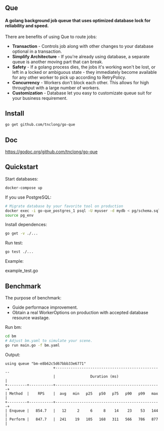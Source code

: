## Que
#### A golang background job queue that uses optimized database lock for reliability and speed.

There are benefits of using Que to route jobs:

  * **Transaction** - Controls job along with other changes to your database optional in a transaction.
  * **Simplify Architecture** - If you're already using database, a separate queue is another moving part that can break.
  * **Safety** - If a golang process dies, the jobs it's working won't be lost, or left in a locked or ambiguous state - they immediately become available for any other worker to pick up according to RetryPolicy.
  * **Concurrency** - Workers don't block each other. This allows for high throughput with a large number of workers.
  * **Customization** - Database let you easy to customizate queue suit for your business requirement.

## Install

```bash
go get github.com/tnclong/go-que
```

## Doc

https://godoc.org/github.com/tnclong/go-que

## Quickstart

Start databases:

```bash
docker-compose up
```

If you use PostgreSQL:

```bash
# Migrate database by your favorite tool on production
docker exec -i go-que_postgres_1 psql -U myuser -d mydb < pg/schema.sql
source pg_env
```

Install dependences:

```bash
go get -v ./...
```

Run test:

```bash
go test ./...
```

Example:

example_test.go

## Benchmark

The purpose of benchmark:

  - Guide performace improvement.
  - Obtain a real WorkerOptions on production with accepted database resource wastage.

Run bm:

```bash
cd bm
# Adjust bm.yaml to simulate your scene.
go run main.go -f bm.yaml
```

Output:

```
using queue "bm-e8b62c5d67bbb33e6771"
                      +-------------------------------------------------
                      |                Duration (ms)                   |
+---------+-----------+------------------------------------------------+
| Method  |    RPS    |  avg   min   p25   p50   p75   p90   p99   max |
+---------+-----------+------------------------------------------------+
| Enqueue |   854.7   |   12     2     6     8    14    23    53   144 |
| Perform |   847.7   |  241    19   105   168   311   566   786   877 |
```
